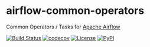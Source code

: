 # airflow-common-operators

Common Operators / Tasks for [Apache Airflow](https://airflow.apache.org)

[![Build Status](https://github.com/timkpaine/airflow-common-operators/actions/workflows/build.yml/badge.svg)](https://github.com/timkpaine/airflow-common-operators/actions?query=workflow%3A%22Build+Status%22)
[![codecov](https://codecov.io/gh/timkpaine/airflow-common-operators/branch/main/graph/badge.svg)](https://codecov.io/gh/timkpaine/airflow-common-operators)
[![License](https://img.shields.io/github/license/timkpaine/airflow-common-operators)](https://github.com/timkpaine/airflow-common-operators)
[![PyPI](https://img.shields.io/pypi/v/airflow-common-operators.svg)](https://pypi.python.org/pypi/airflow-common-operators)
